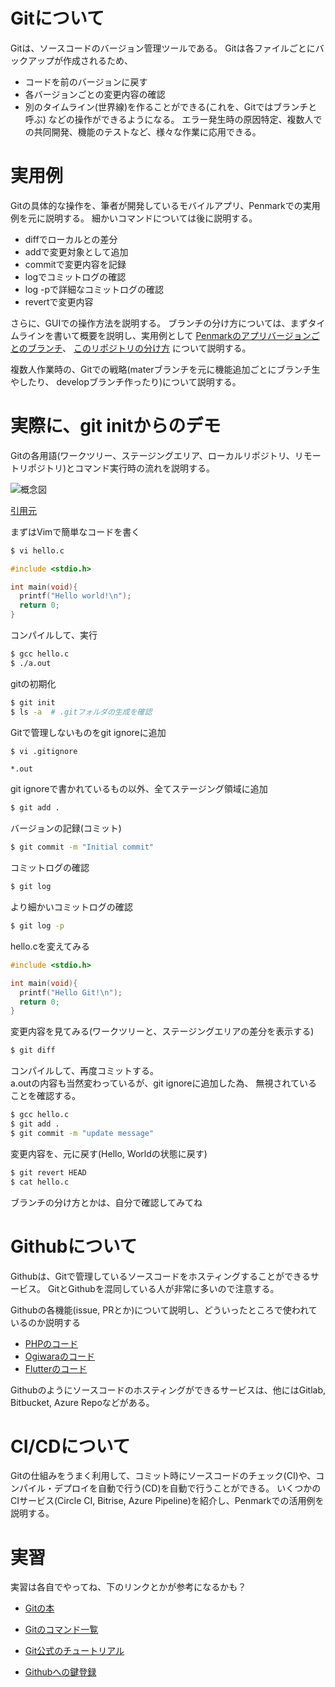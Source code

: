 # Gitについて
Gitは、ソースコードのバージョン管理ツールである。
Gitは各ファイルごとにバックアップが作成されるため、
- コードを前のバージョンに戻す
- 各バージョンごとの変更内容の確認
- 別のタイムライン(世界線)を作ることができる(これを、Gitではブランチと呼ぶ)
などの操作ができるようになる。
エラー発生時の原因特定、複数人での共同開発、機能のテストなど、様々な作業に応用できる。

# 実用例
Gitの具体的な操作を、筆者が開発しているモバイルアプリ、Penmarkでの実用例を元に説明する。
細かいコマンドについては後に説明する。

- diffでローカルとの差分
- addで変更対象として追加
- commitで変更内容を記録
- logでコミットログの確認
- log -pで詳細なコミットログの確認
- revertで変更内容

さらに、GUIでの操作方法を説明する。
ブランチの分け方については、まずタイムラインを書いて概要を説明し、実用例として
[Penmarkのアプリバージョンごとのブランチ](https://dev.azure.com/penmark-jp/_git/Penmark)、
[このリポジトリの分け方](https://github.com/kcs1959/web-php)
について説明する。

複数人作業時の、Gitでの戦略(materブランチを元に機能追加ごとにブランチ生やしたり、
developブランチ作ったり)について説明する。

# 実際に、git initからのデモ
Gitの各用語(ワークツリー、ステージングエリア、ローカルリポジトリ、リモートリポジトリ)とコマンド実行時の流れを説明する。

![概念図](https://camo.qiitausercontent.com/304d5a012dcb67e57295bd183086186f0570a98e/68747470733a2f2f71696974612d696d6167652d73746f72652e73332e616d617a6f6e6177732e636f6d2f302f3132393038382f35373232366638322d633534302d633264302d663563382d6261643362366536646661332e706e67)

[引用元](https://qiita.com/satoshi1335/items/ead109412430a078feaa)


まずはVimで簡単なコードを書く

```bash
$ vi hello.c
```

```hello.c
#include <stdio.h>

int main(void){
  printf("Hello world!\n");
  return 0;
}
```

コンパイルして、実行

```bash
$ gcc hello.c
$ ./a.out
```

gitの初期化

```bash
$ git init
$ ls -a  # .gitフォルダの生成を確認
```

Gitで管理しないものをgit ignoreに追加

```bash
$ vi .gitignore
```

```.gitignore
*.out
```

git ignoreで書かれているもの以外、全てステージング領域に追加　

```bash
$ git add .
```

バージョンの記録(コミット)
```bash
$ git commit -m "Initial commit"
```

コミットログの確認
```bash
$ git log
```

より細かいコミットログの確認
```bash
$ git log -p
```

hello.cを変えてみる

```hello.c
#include <stdio.h>

int main(void){
  printf("Hello Git!\n");
  return 0;
}
```

変更内容を見てみる(ワークツリーと、ステージングエリアの差分を表示する)
```bash
$ git diff
```

コンパイルして、再度コミットする。  
a.outの内容も当然変わっているが、git ignoreに追加した為、
無視されていることを確認する。
```bash
$ gcc hello.c 
$ git add .
$ git commit -m "update message"
```

変更内容を、元に戻す(Hello, Worldの状態に戻す)
```bash
$ git revert HEAD
$ cat hello.c
```

ブランチの分け方とかは、自分で確認してみてね

# Githubについて
Githubは、Gitで管理しているソースコードをホスティングすることができるサービス。
GitとGithubを混同している人が非常に多いので注意する。

Githubの各機能(issue, PRとか)について説明し、どういったところで使われているのか説明する
- [PHPのコード](https://github.com/php/php-src)
- [Ogiwaraのコード](https://github.com/Ogiwara-CostlierRain464)
- [Flutterのコード](https://github.com/flutter/flutter)

Githubのようにソースコードのホスティングができるサービスは、他にはGitlab, Bitbucket, 
Azure Repoなどがある。

# CI/CDについて
Gitの仕組みをうまく利用して、コミット時にソースコードのチェック(CI)や、コンパイル・デプロイを自動で行う(CD)を自動で行うことができる。
いくつかのCIサービス(Circle CI, Bitrise, Azure Pipeline)を紹介し、Penmarkでの活用例を説明する。

# 実習
実習は各自でやってね、下のリンクとかが参考になるかも？

- [Gitの本](https://www.amazon.co.jp/わかばちゃんと学ぶ-Git使い方入門%E3%80%88GitHub、Bitbucket、SourceTree〉-湊川-あい/dp/4863542178/ref=asc_df_4863542178/?tag=jpgo-22&linkCode=df0&hvadid=295686767484&hvpos=1o1&hvnetw=g&hvrand=12506259148326646793&hvpone=&hvptwo=&hvqmt=&hvdev=c&hvdvcmdl=&hvlocint=&hvlocphy=1009343&hvtargid=pla-526224398321&psc=1&th=1&psc=1)


- [Gitのコマンド一覧](https://git-scm.com/docs)  
- [Git公式のチュートリアル](https://git-scm.com/docs/gittutorial)
- [Githubへの鍵登録](https://qiita.com/katsukii/items/9fd5bbe822904d7cdd0a)